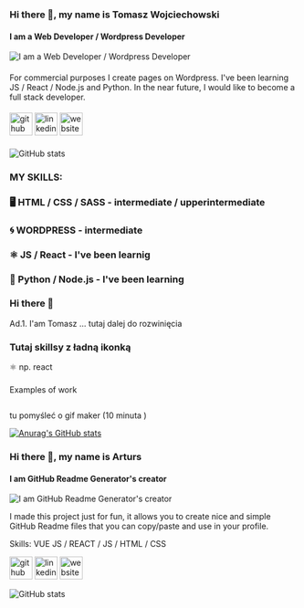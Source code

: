 ### Hi there 👋, my name is Tomasz Wojciechowski
#### I am a Web Developer / Wordpress Developer 
![I am a Web Developer / Wordpress Developer ](https://media-exp1.licdn.com/dms/image/C4E16AQFLdASSmeUyjg/profile-displaybackgroundimage-shrink_200_800/0/1616063279267?e=1621468800&v=beta&t=bWs9ftmnBk8kNeQ4RoOqSRYLY_z-JwE1ld3WaL-RPrw)
####
For commercial purposes I create pages on Wordpress. I've been learning JS / React / Node.js and Python. In the near future, I would like to become a full stack developer.
####
[<img src='https://cdn.jsdelivr.net/npm/simple-icons@3.0.1/icons/github.svg' alt='github' height='40'>](https://github.com/grivel17)  [<img src='https://cdn.jsdelivr.net/npm/simple-icons@3.0.1/icons/linkedin.svg' alt='linkedin' height='40'>](https://www.linkedin.com/in/tomasz-wojciechowski-61600742/)  [<img src='https://cdn.jsdelivr.net/npm/simple-icons@3.0.1/icons/icloud.svg' alt='website' height='40'>](https://ins-code.pl)  
####
![GitHub stats](https://github-readme-stats.vercel.app/api?username=grivel17&show_icons=true)  


### MY SKILLS: 

### 🖥️ HTML / CSS / SASS - intermediate / upperintermediate

### 🌀 WORDPRESS - intermediate

### ⚛️ JS / React - I've been learnig 

### 🐍 Python / Node.js - I've been learning 






### Hi there 👋

Ad.1. I'am Tomasz ... tutaj dalej do rozwinięcia 

### Tutaj skillsy z ładną ikonką 

⚛️ np. react 

###

Examples of work 

<img src=''>

tu pomyśleć o gif maker (10 minuta )

[![Anurag's GitHub stats](https://github-readme-stats.vercel.app/api?username=grivel17)](https://github.com/anuraghazra/github-readme-stats)

### Hi there 👋, my name is Arturs
#### I am GitHub Readme Generator's creator
![I am GitHub Readme Generator's creator](https://media-exp1.licdn.com/dms/image/C4E16AQFLdASSmeUyjg/profile-displaybackgroundimage-shrink_200_800/0/1616063279267?e=1621468800&v=beta&t=bWs9ftmnBk8kNeQ4RoOqSRYLY_z-JwE1ld3WaL-RPrw)

I made this project just for fun, it allows you to create nice and simple GitHub Readme files that you can copy/paste and use in your profile.

Skills: VUE JS / REACT / JS / HTML / CSS



[<img src='https://cdn.jsdelivr.net/npm/simple-icons@3.0.1/icons/github.svg' alt='github' height='40'>](https://github.com/grivel17)  [<img src='https://cdn.jsdelivr.net/npm/simple-icons@3.0.1/icons/linkedin.svg' alt='linkedin' height='40'>](https://www.linkedin.com/in/tomasz-wojciechowski-61600742/)  [<img src='https://cdn.jsdelivr.net/npm/simple-icons@3.0.1/icons/icloud.svg' alt='website' height='40'>](https://ins-code.pl)  

![GitHub stats](https://github-readme-stats.vercel.app/api?username=grivel17&show_icons=true)  



<!--
**grivel17/grivel17** is a ✨ _special_ ✨ repository because its `README.md` (this file) appears on your GitHub profile.

Here are some ideas to get you started:

- 🔭 I’m currently working on ...
- 🌱 I’m currently learning ...
- 👯 I’m looking to collaborate on ...
- 🤔 I’m looking for help with ...
- 💬 Ask me about ...
- 📫 How to reach me: ...
- 😄 Pronouns: ...
- ⚡ Fun fact: ...
-->
